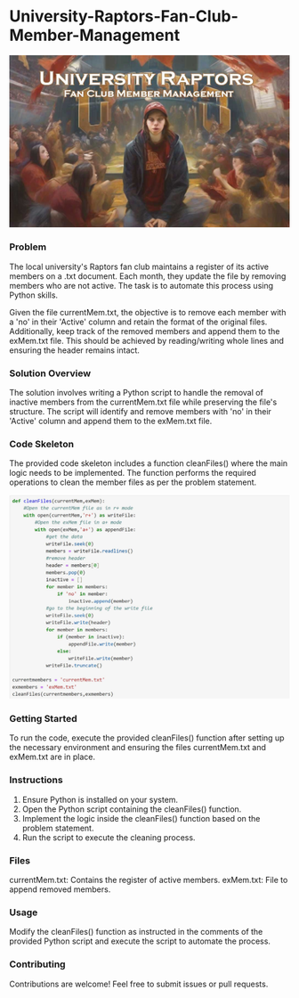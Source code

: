 # University-Raptors-Fan-Club-Member-Management

![University Raptors Fan Club](university_fan_club_membership_banner.jpg)

### Problem

The local university's Raptors fan club maintains a register of its active members on a .txt document. Each month, they update the file by removing members who are not active. The task is to automate this process using Python skills.

Given the file currentMem.txt, the objective is to remove each member with a 'no' in their 'Active' column and retain the format of the original files. Additionally, keep track of the removed members and append them to the exMem.txt file. This should be achieved by reading/writing whole lines and ensuring the header remains intact.

### Solution Overview

The solution involves writing a Python script to handle the removal of inactive members from the currentMem.txt file while preserving the file's structure. The script will identify and remove members with 'no' in their 'Active' column and append them to the exMem.txt file.

### Code Skeleton

The provided code skeleton includes a function cleanFiles() where the main logic needs to be implemented. The function performs the required operations to clean the member files as per the problem statement.

![](URFCMM_code.jpg)

### Getting Started

To run the code, execute the provided cleanFiles() function after setting up the necessary environment and ensuring the files currentMem.txt and exMem.txt are in place.

### Instructions

1. Ensure Python is installed on your system.
2. Open the Python script containing the cleanFiles() function.
3. Implement the logic inside the cleanFiles() function based on the problem statement.
4. Run the script to execute the cleaning process.

### Files

currentMem.txt: Contains the register of active members.
exMem.txt: File to append removed members.

### Usage

Modify the cleanFiles() function as instructed in the comments of the provided Python script and execute the script to automate the process.

### Contributing

Contributions are welcome! Feel free to submit issues or pull requests.
